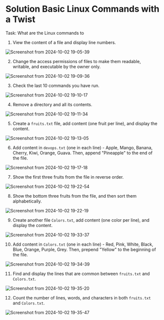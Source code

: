 # Solution Basic Linux Commands with a Twist

Task: What are the Linux commands to

1. View the content of a file and display line numbers.

![Screenshot from 2024-10-02 19-05-39](https://github.com/user-attachments/assets/824ee76b-1096-4542-bf58-7a43f348218b)

2. Change the access permissions of files to make them readable, writable, and executable by the owner only.

![Screenshot from 2024-10-02 19-09-36](https://github.com/user-attachments/assets/42547bcf-6e2d-4422-a7bc-9bb7fba7bee0)

3. Check the last 10 commands you have run.

![Screenshot from 2024-10-02 19-10-17](https://github.com/user-attachments/assets/dd39a79c-eb71-4ebb-952f-2d5deab0e49c)

4. Remove a directory and all its contents.

![Screenshot from 2024-10-02 19-11-34](https://github.com/user-attachments/assets/7595c0db-e426-4d53-b06b-522bb795c9d0)

5. Create a `fruits.txt` file, add content (one fruit per line), and display the content.

![Screenshot from 2024-10-02 19-13-05](https://github.com/user-attachments/assets/be8e8c9a-c3ab-4e68-8b60-6e6dba1ff22b)

6. Add content in `devops.txt` (one in each line) - Apple, Mango, Banana, Cherry, Kiwi, Orange, Guava. Then, append "Pineapple" to the end of the file.

![Screenshot from 2024-10-02 19-17-18](https://github.com/user-attachments/assets/a35c272d-4952-44e0-86db-08f5c8f01add)

7. Show the first three fruits from the file in reverse order.

![Screenshot from 2024-10-02 19-22-54](https://github.com/user-attachments/assets/65baade7-c16f-46a5-a648-d80b174f5a5d)

8. Show the bottom three fruits from the file, and then sort them alphabetically.

![Screenshot from 2024-10-02 19-22-19](https://github.com/user-attachments/assets/e1196089-ed2a-4f84-910c-78a14869fb95)

9. Create another file `Colors.txt`, add content (one color per line), and display the content.

![Screenshot from 2024-10-02 19-33-37](https://github.com/user-attachments/assets/5cafaee2-f568-48a1-a50f-0e683519dd0b)

10. Add content in `Colors.txt` (one in each line) - Red, Pink, White, Black, Blue, Orange, Purple, Grey. Then, prepend "Yellow" to the beginning of the file.

![Screenshot from 2024-10-02 19-34-39](https://github.com/user-attachments/assets/7212d22a-a8b6-42ab-88d2-14c72e2e3982)

11. Find and display the lines that are common between `fruits.txt` and `Colors.txt`.

![Screenshot from 2024-10-02 19-35-20](https://github.com/user-attachments/assets/282a7de3-9d8d-42e5-988e-4a656a64e97b)

12. Count the number of lines, words, and characters in both `fruits.txt` and `Colors.txt`.

![Screenshot from 2024-10-02 19-35-47](https://github.com/user-attachments/assets/6e4dff24-60a0-4c9c-adab-07ac9f76c66e)
